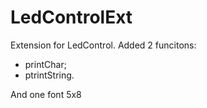 # LedControlExt
Extension for LedControl.
Added 2 funcitons:
- printChar;
- ptrintString.

And one font 5x8
